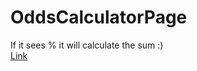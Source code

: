 # OddsCalculatorPage
If it sees % it will calculate the sum :)
<br>
<a href = "https://petarwho.github.io/OddsCalculatorPage/"> Link </a>
